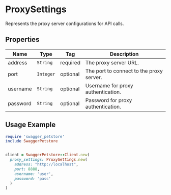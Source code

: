 
# ProxySettings

Represents the proxy server configurations for API calls.

## Properties

| Name | Type | Tag | Description |
|  --- | --- | --- | --- |
| address | `String` | required | The proxy server URL. |
| port | `Integer` | optional | The port to connect to the proxy server. |
| username | `String` | optional | Username for proxy authentication. |
| password | `String` | optional | Password for proxy authentication. |

## Usage Example

```ruby
require 'swagger_petstore'
include SwaggerPetstore


client = SwaggerPetstore::Client.new(
  proxy_settings: ProxySettings.new(
    address: "http://localhost",
    port: 8888,
    username: 'user',
    password: 'pass'
  )
)
```

